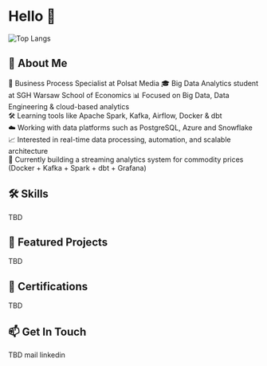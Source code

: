 #  Hello 👋

![Top Langs](https://github-readme-stats.vercel.app/api/top-langs/?username=hubert99x&layout=compact&theme=tokyonight)

## 🌱 About Me
🏢 Business Process Specialist at Polsat Media
🎓 Big Data Analytics student at SGH Warsaw School of Economics 
📊 Focused on Big Data, Data Engineering & cloud-based analytics  
🛠️ Learning tools like Apache Spark, Kafka, Airflow, Docker & dbt  
☁️ Working with data platforms such as PostgreSQL, Azure and Snowflake  
📈 Interested in real-time data processing, automation, and scalable architecture  
🔬 Currently building a streaming analytics system for commodity prices (Docker + Kafka + Spark + dbt + Grafana)

## 🛠️ Skills
TBD

## 🚀 Featured Projects
TBD

## 📜 Certifications
TBD

## 📫 Get In Touch
TBD mail linkedin


